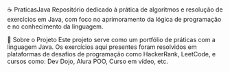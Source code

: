 ☕ PraticasJava
Repositório dedicado à prática de algoritmos e resolução de exercícios em Java, com foco no aprimoramento da lógica de programação e no conhecimento da linguagem.

📖 Sobre o Projeto
Este projeto serve como um portfólio de práticas com a linguagem Java. Os exercícios aqui presentes foram resolvidos em plataformas de desafios de programação como HackerRank, LeetCode, e cursos como: Dev Dojo, Alura POO, Curso em vídeo, etc.


